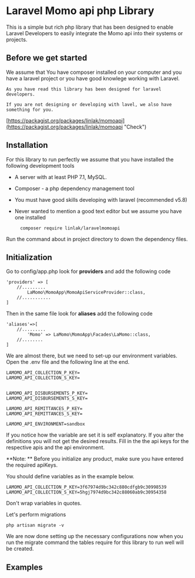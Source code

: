 # Laravel  Momo api php Library #

This is a simple but rich php library that has been designed to enable Laravel Developers to easily integrate the Momo api into their systems or projects.

## Before we get started ##

We assume that You have composer installed on your computer and you have a laravel project or you have good knowlege working with Laravel.

	As you have read this library has been designed for laravel developers.
	
	If you are not designing or developing with lavel, we also have something for you.
	
[https://packagist.org/packages/linlak/momoapi](https://packagist.org/packages/linlak/momoapi "Check")

## Installation ##

For this library to run perfectly we assume that you have installed the following development tools

- A server with at least PHP 7.1, MySQL.
- Composer - a php dependency management tool
- You must have good skills developing with laravel (recommended v5.8) 
- Never wanted to mention a good text editor but we assume you have one installed


		composer require linlak/laravelmomoapi

Run the command about in project directory to down the dependency files.

## Initialization ##

Go to config/app.php look for **providers** and add the following code

	'providers' => [
		//.........
			LaMomo\MomoApp\MomoApiServiceProvider::class,
		//...........
	]
	
Then in the same file look for **aliases**  add the following code

	'aliases'=>[
		//.........
			'Momo' => LaMomo\MomoApp\Facades\LaMomo::class,
		//........
	]
	
We are almost there, but we need to set-up our environment variables. Open the .env file and the following line at the end.

	LAMOMO_API_COLLECTION_P_KEY=
	LAMOMO_API_COLLECTION_S_KEY=


	LAMOMO_API_DISBURSEMENTS_P_KEY=
	LAMOMO_API_DISBURSEMENTS_S_KEY=

	LAMOMO_API_REMITTANCES_P_KEY=
	LAMOMO_API_REMITTANCES_S_KEY=

	LAMOMO_API_ENVIRONMENT=sandbox

If you notice how the variable are set it is self explanatory. If you alter the definitions you will not get the desired results. 
Fill in the the api keys for the respective apis and the api environment. 

**Note: ** Before you initialize any product, make sure you have entered the required apiKeys.

You should define variables as in the example below.

	LAMOMO_API_COLLECTION_P_KEY=3f67974d9bc342c880cdfgb9c30998539
	LAMOMO_API_COLLECTION_S_KEY=5hgj7974d9bc342c88060ab9c30954358
	
Don't wrap variables in quotes.

Let's perform migrations

	php artisan migrate -v
	
We are now done setting up the necessary configurations now when you  run the migrate command the tables require for this library to  run well will be created.

## Examples ##










	
